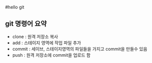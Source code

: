 #hello git

## git 명령어 요약

- clone : 원격 저장소 복사
- add : 스테이지 영역에 작업 파일 추가
- commit : 세이브, 스테이지영역의 파일들을 가지고 commit을 만들수 있음
- push : 원격 저장소에 commit을 업로드 함
